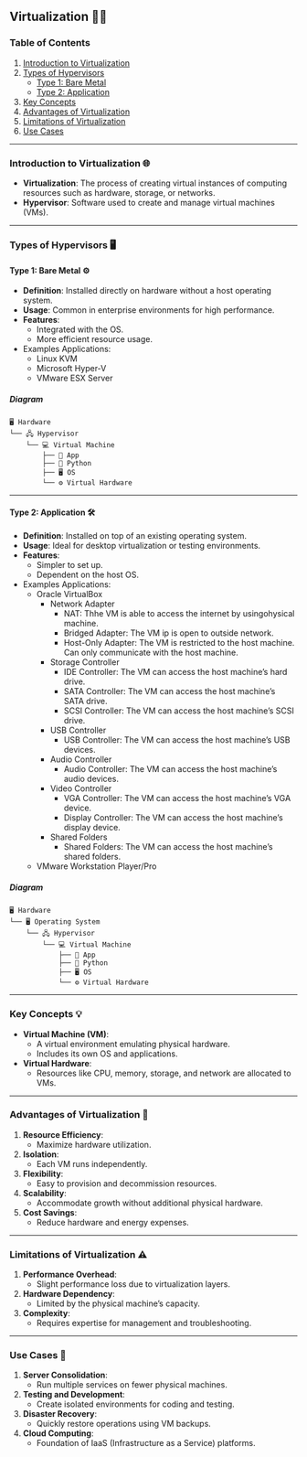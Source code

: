 
## Virtualization 🧑‍💻

### Table of Contents
1. [Introduction to Virtualization](#introduction-to-virtualization)
2. [Types of Hypervisors](#types-of-hypervisors)
   - [Type 1: Bare Metal](#type-1-bare-metal)
   - [Type 2: Application](#type-2-application)
3. [Key Concepts](#key-concepts)
4. [Advantages of Virtualization](#advantages-of-virtualization)
5. [Limitations of Virtualization](#limitations-of-virtualization)
6. [Use Cases](#use-cases)

---

### Introduction to Virtualization 🌐

- **Virtualization**: The process of creating virtual instances of computing resources such as hardware, storage, or networks.
- **Hypervisor**: Software used to create and manage virtual machines (VMs).

---

### Types of Hypervisors 🖥️

#### Type 1: Bare Metal ⚙️
- **Definition**: Installed directly on hardware without a host operating system.
- **Usage**: Common in enterprise environments for high performance.
- **Features**:
  - Integrated with the OS.
  - More efficient resource usage.
- Examples Applications:
  - Linux KVM
  - Microsoft Hyper-V
  - VMware ESX Server

##### Diagram
```plaintext
🖥️ Hardware   
└── 🖧 Hypervisor  
    └── 💻 Virtual Machine  
        ├── 📱 App  
        ├── 🐍 Python  
        ├── 🖥️ OS  
        └── ⚙️ Virtual Hardware  
```

---

#### Type 2: Application 🛠️
- **Definition**: Installed on top of an existing operating system.
- **Usage**: Ideal for desktop virtualization or testing environments.
- **Features**:
  - Simpler to set up.
  - Dependent on the host OS.
- Examples Applications:
  - Oracle VirtualBox
      - Network Adapter
         - NAT:  Thhe VM is able to access the internet by usingohysical machine.
         - Bridged Adapter: The VM ip is open to outside network. 
         - Host-Only Adapter: The VM is restricted to the host machine. Can only communicate with the host machine.
      - Storage Controller
         - IDE Controller: The VM can access the host machine’s hard drive.
         - SATA Controller: The VM can access the host machine’s SATA drive.
         - SCSI Controller: The VM can access the host machine’s SCSI drive.
      - USB Controller
          - USB Controller: The VM can access the host machine’s USB devices.
      - Audio Controller
          - Audio Controller: The VM can access the host machine’s audio devices.
      - Video Controller
          - VGA Controller: The VM can access the host machine’s VGA device.
          - Display Controller: The VM can access the host machine’s display device.
      - Shared Folders
          - Shared Folders: The VM can access the host machine’s shared folders.
  - VMware Workstation Player/Pro



##### Diagram
```plaintext
🖥️ Hardware  
└── 🖥️ Operating System  
    └── 🖧 Hypervisor  
        └── 💻 Virtual Machine  
            ├── 📱 App  
            ├── 🐍 Python  
            ├── 🖥️ OS  
            └── ⚙️ Virtual Hardware  

```

---

### Key Concepts 💡

- **Virtual Machine (VM)**:
  - A virtual environment emulating physical hardware.
  - Includes its own OS and applications.
- **Virtual Hardware**:
  - Resources like CPU, memory, storage, and network are allocated to VMs.

---

### Advantages of Virtualization 🌟

1. **Resource Efficiency**:
   - Maximize hardware utilization.
2. **Isolation**:
   - Each VM runs independently.
3. **Flexibility**:
   - Easy to provision and decommission resources.
4. **Scalability**:
   - Accommodate growth without additional physical hardware.
5. **Cost Savings**:
   - Reduce hardware and energy expenses.

---

### Limitations of Virtualization ⚠️

1. **Performance Overhead**:
   - Slight performance loss due to virtualization layers.
2. **Hardware Dependency**:
   - Limited by the physical machine’s capacity.
3. **Complexity**:
   - Requires expertise for management and troubleshooting.

---

### Use Cases 💼

1. **Server Consolidation**:
   - Run multiple services on fewer physical machines.
2. **Testing and Development**:
   - Create isolated environments for coding and testing.
3. **Disaster Recovery**:
   - Quickly restore operations using VM backups.
4. **Cloud Computing**:
   - Foundation of IaaS (Infrastructure as a Service) platforms.

